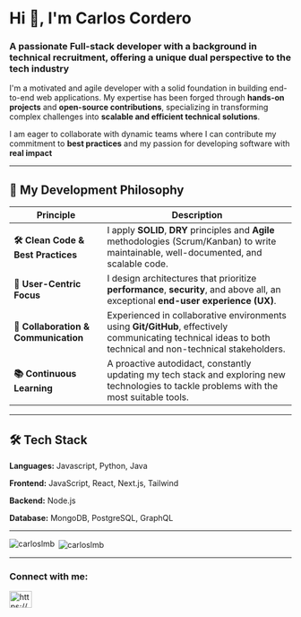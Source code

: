 <h1 align="left">Hi 👋, I'm Carlos Cordero</h1>
<h3 align="left">A passionate Full-stack developer with a background in technical recruitment, offering a unique dual perspective to the tech industry</h3>

I'm a motivated and agile developer with a solid foundation in building end-to-end web applications. My expertise has been forged through **hands-on projects** and **open-source contributions**, specializing in transforming complex challenges into **scalable and efficient technical solutions**.

I am eager to collaborate with dynamic teams where I can contribute my commitment to **best practices** and my passion for developing software with **real impact**

---

## 🧩 My Development Philosophy

| Principle | Description |
|-----------|-------------|
| **🛠️ Clean Code & Best Practices** | I apply **SOLID**, **DRY** principles and **Agile** methodologies (Scrum/Kanban) to write maintainable, well-documented, and scalable code. |
| **🎯 User-Centric Focus** | I design architectures that prioritize **performance**, **security**, and above all, an exceptional **end-user experience (UX)**. |
| **🤝 Collaboration & Communication** | Experienced in collaborative environments using **Git/GitHub**, effectively communicating technical ideas to both technical and non-technical stakeholders. |
| **📚 Continuous Learning** | A proactive autodidact, constantly updating my tech stack and exploring new technologies to tackle problems with the most suitable tools. |

---

## 🛠️ Tech Stack

**Languages:** Javascript, Python, Java

**Frontend:** JavaScript, React, Next.js, Tailwind 

**Backend:** Node.js

**Database:** MongoDB, PostgreSQL, GraphQL 

---
<p><img align="left" src="https://github-readme-stats.vercel.app/api/top-langs?username=carloslmb&show_icons=true&locale=en&layout=compact" alt="carloslmb" /></p>

<p>&nbsp;<img align="center" src="https://github-readme-stats.vercel.app/api?username=carloslmb&show_icons=true&locale=en" alt="carloslmb" /></p>

---

<h3 align="left">Connect with me:</h3>
<p align="left">
<a href="https://www.linkedin.com/in/carlos-cordero-j/" target="blank"><img align="center" src="https://raw.githubusercontent.com/rahuldkjain/github-profile-readme-generator/master/src/images/icons/Social/linked-in-alt.svg" alt="https://www.linkedin.com/in/carlos-cordero-j/" height="30" width="40" /></a>
</p>



